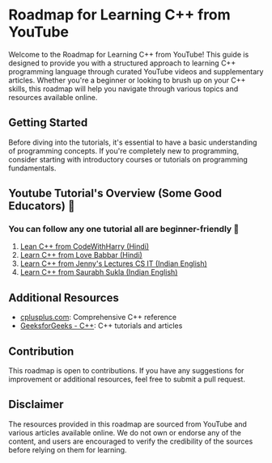 # Roadmap for Learning C++ from YouTube

Welcome to the Roadmap for Learning C++ from YouTube! This guide is designed to provide you with a structured approach to learning C++ programming language through curated YouTube videos and supplementary articles. Whether you're a beginner or looking to brush up on your C++ skills, this roadmap will help you navigate through various topics and resources available online.

## Getting Started

Before diving into the tutorials, it's essential to have a basic understanding of programming concepts. If you're completely new to programming, consider starting with introductory courses or tutorials on programming fundamentals.

## Youtube Tutorial's Overview (Some Good Educators) 📒
### You can follow any one tutorial all are beginner-friendly 🚀
1. [ Lean C++ from CodeWithHarry (Hindi)](https://www.youtube.com/playlist?list=PLu0W_9lII9agpFUAlPFe_VNSlXW5uE0YL)
2. [ Learn C++ from Love Babbar (Hindi)](https://www.youtube.com/playlist?list=PLDzeHZWIZsToJ9zSl4-5BfOBzAR0fm--f)
3. [ Learn C++ from Jenny's Lectures CS IT (Indian English)](https://www.youtube.com/playlist?list=PLdo5W4Nhv31YU5Wx1dopka58teWP9aCee)
4. [ Learn C++ from Saurabh Sukla (Indian English)](https://www.youtube.com/playlist?list=PLLYz8uHU480j37APNXBdPz7YzAi4XlQUF)
## Additional Resources

- [cplusplus.com](http://www.cplusplus.com/): Comprehensive C++ reference
- [GeeksforGeeks - C++](https://www.geeksforgeeks.org/c-plus-plus/): C++ tutorials and articles
  
## Contribution

This roadmap is open to contributions. If you have any suggestions for improvement or additional resources, feel free to submit a pull request.

## Disclaimer

The resources provided in this roadmap are sourced from YouTube and various articles available online. We do not own or endorse any of the content, and users are encouraged to verify the credibility of the sources before relying on them for learning.
